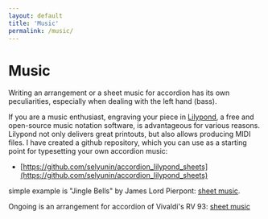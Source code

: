 ```yaml
---
layout: default
title: 'Music'
permalink: /music/
---
```


Music
=======================================


Writing an arrangement or a sheet music for accordion has its own peculiarities, 
especially when dealing with the left hand (bass). 

If you are a music enthusiast, engraving your piece in [Lilypond](http://lilypond.org/),
a free and open-source music notation software, is advantageous for various reasons. 
Lilypond not only delivers great printouts, but also allows producing MIDI files. 
I have created a github repository, which you can use as a starting point for typesetting your own accordion music:

* [https://github.com/selyunin/accordion_lilypond_sheets](https://github.com/selyunin/accordion_lilypond_sheets) 
 
simple example is "Jingle Bells" by James Lord Pierpont: [sheet music](/pdf/jingle_bells.pdf).

Ongoing is an arrangement for accordion of Vivaldi's RV 93: [sheet music](/pdf/vivaldi_rv_93.pdf)